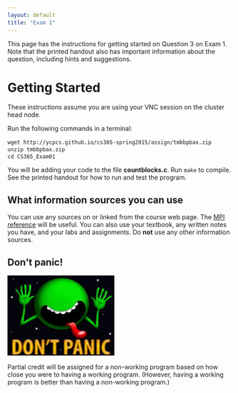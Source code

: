 ```yaml
---
layout: default
title: "Exam 1"
---
```


This page has the instructions for getting started on Question 3 on Exam 1.  Note that the printed handout also has important information about the question, including hints and suggestions.

# Getting Started

These instructions assume you are using your VNC session on the cluster head node.

Run the following commands in a terminal:

    wget http://ycpcs.github.io/cs365-spring2015/assign/tmbbpbax.zip
    unzip tmbbpbax.zip
    cd CS365_Exam01

You will be adding your code to the file **countblocks.c**.  Run `make` to compile.  See the printed handout for how to run and test the program.

## What information sources you can use

You can use any sources on or linked from the course web page.  The [MPI reference](http://www.mcs.anl.gov/research/projects/mpi/www/www3/) will be useful.  You can also use your textbook, any written notes you have, and your labs and assignments.  Do **not** use any other information sources.

## Don't panic!

![Don't panic!](figures/dontpanic.jpg)

Partial credit will be assigned for a non-working program based on how close you were to having a working program. (However, having a working program is better than having a non-working program.)
